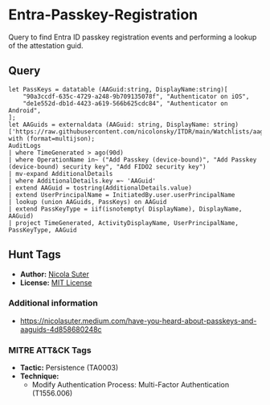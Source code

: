 # Entra-Passkey-Registration

Query to find Entra ID passkey registration events and performing a lookup of the attestation guid.

## Query

```kusto
let PassKeys = datatable (AAGuid:string, DisplayName:string)[
    "90a3ccdf-635c-4729-a248-9b709135078f", "Authenticator on iOS",
    "de1e552d-db1d-4423-a619-566b625cdc84", "Authenticator on Android",
];
let AAGuids = externaldata (AAGuid: string, DisplayName: string) ['https://raw.githubusercontent.com/nicolonsky/ITDR/main/Watchlists/aaguids.json'] with (format=multijson);
AuditLogs
| where TimeGenerated > ago(90d)
| where OperationName in~ ("Add Passkey (device-bound)", "Add Passkey (device-bound) security key", "Add FIDO2 security key")
| mv-expand AdditionalDetails
| where AdditionalDetails.key =~ 'AAGuid'
| extend AAGuid = tostring(AdditionalDetails.value)
| extend UserPrincipalName = InitiatedBy.user.userPrincipalName
| lookup (union AAGuids, PassKeys) on AAGuid
| extend PassKeyType = iif(isnotempty( DisplayName), DisplayName, AAGuid)
| project TimeGenerated, ActivityDisplayName, UserPrincipalName, PassKeyType, AAGuid
```

## Hunt Tags

* **Author:** [Nicola Suter](https://nicolasuter.ch)
* **License:** [MIT License](https://github.com/nicolonsky/ITDR/blob/main/LICENSE)

### Additional information

* <https://nicolasuter.medium.com/have-you-heard-about-passkeys-and-aaguids-4d858680248c>

### MITRE ATT&CK Tags

* **Tactic:** Persistence (TA0003)
* **Technique:**
    * Modify Authentication Process: Multi-Factor Authentication (T1556.006)
